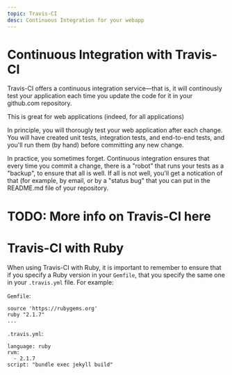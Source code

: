 ```yaml
---
topic: Travis-CI
desc: Continuous Integration for your webapp
---
```


# Continuous Integration with Travis-CI

Travis-CI offers a continuous integration service&mdash;that is, it will continously test your application each time you update the
code for it in your github.com repository.

This is great for web applications (indeed, for all applications)

In principle, you will thorougly test your web application after each change.  You will have 
created unit tests, integration tests, and end-to-end tests, and you'll run them (by hand) before committing any new change.

In practice, you sometimes forget.   Continuous integration ensures that every time you commit a change, there is a "robot" that 
runs your tests as a "backup", to ensure that all is well.  If all is not well, you'll get a notication of that (for example, 
by email, or by a "status bug" that you can put in the README.md file of your repository.

# TODO: More info on Travis-CI here

# Travis-CI with Ruby

When using Travis-CI with Ruby, it is important to remember to ensure that if you specify a Ruby version in your `Gemfile`, that you
specify the same one in your `.travis.yml` file.  For example:

`Gemfile`:
~~~
source 'https://rubygems.org'
ruby "2.1.7"
...
~~~

`.travis.yml`:
~~~
language: ruby
rvm:
  - 2.1.7
script: "bundle exec jekyll build"
~~~
